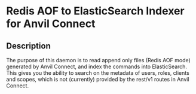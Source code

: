 # Redis AOF to ElasticSearch Indexer for Anvil Connect

## Description

The purpose of this daemon is to read append only files (Redis AOF mode) generated by Anvil Connect, and index the commands into ElasticSearch. This gives you the ability to search on the metadata of users, roles, clients and scopes, which is not (currently) provided by the rest/v1 routes in Anvil Connect.
